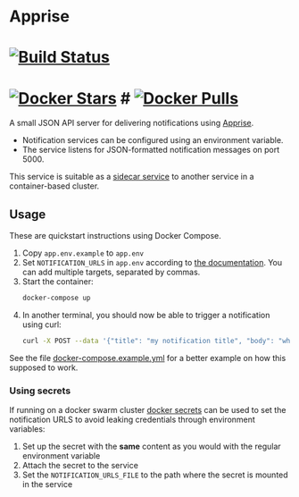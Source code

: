 # Apprise

# [![Build Status](https://ci.strahlungsfrei.de/api/badges/djmaze/apprise-microservice/status.svg)](https://ci.strahlungsfrei.de/djmaze/apprise-microservice)
# [![Docker Stars](https://img.shields.io/docker/stars/mazzolino/apprise-microservice.svg)](https://hub.docker.com/r/unixbird/apprise/) # [![Docker Pulls](https://img.shields.io/docker/pulls/mazzolino/apprise-microservice.svg)](https://hub.docker.com/r/unixbird/apprise/)

A small JSON API server for delivering notifications using [Apprise](https://github.com/caronc/apprise).

* Notification services can be configured using an environment variable.
* The service listens for JSON-formatted notification messages on port 5000.

This service is suitable as a [sidecar service](https://docs.microsoft.com/en-us/azure/architecture/patterns/sidecar) to another service in a container-based cluster.


## Usage

These are quickstart instructions using Docker Compose.

1. Copy `app.env.example` to `app.env`
2. Set `NOTIFICATION_URLS` in `app.env` according to [the documentation](https://github.com/caronc/apprise/wiki). You can add multiple targets, separated by commas.
3. Start the container:
    ```bash
    docker-compose up
    ```
4. In another terminal, you should now be able to trigger a notification using curl:
    ```bash
    curl -X POST --data '{"title": "my notification title", "body": "what a great notification service!"}' localhost:5000
    ```

See the file [docker-compose.example.yml](docker-compose.example.yml) for a better example on how this supposed to work.

### Using secrets

If running on a docker swarm cluster [docker secrets](https://docs.docker.com/engine/swarm/secrets/) can be used to set the notification URLS to avoid leaking credentials through environment variables:

1. Set up the secret with the **same** content as you would with the regular environment variable
2. Attach the secret to the service
3. Set the `NOTIFICATION_URLS_FILE` to the path where the secret is mounted in the service
